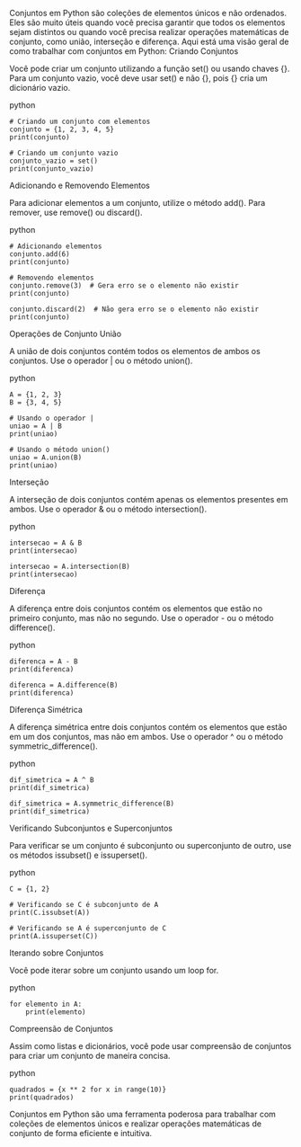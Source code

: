 Conjuntos em Python são coleções de elementos únicos e não ordenados. Eles são muito úteis quando você precisa garantir que todos os elementos sejam distintos ou quando você precisa realizar operações matemáticas de conjunto, como união, interseção e diferença. Aqui está uma visão geral de como trabalhar com conjuntos em Python:
Criando Conjuntos

Você pode criar um conjunto utilizando a função set() ou usando chaves {}. Para um conjunto vazio, você deve usar set() e não {}, pois {} cria um dicionário vazio.

python

    # Criando um conjunto com elementos
    conjunto = {1, 2, 3, 4, 5}
    print(conjunto)

    # Criando um conjunto vazio
    conjunto_vazio = set()
    print(conjunto_vazio)

Adicionando e Removendo Elementos

Para adicionar elementos a um conjunto, utilize o método add(). Para remover, use remove() ou discard().

python

    # Adicionando elementos
    conjunto.add(6)
    print(conjunto)

    # Removendo elementos
    conjunto.remove(3)  # Gera erro se o elemento não existir
    print(conjunto)

    conjunto.discard(2)  # Não gera erro se o elemento não existir
    print(conjunto)

Operações de Conjunto
União

A união de dois conjuntos contém todos os elementos de ambos os conjuntos. Use o operador | ou o método union().

python

    A = {1, 2, 3}
    B = {3, 4, 5}

    # Usando o operador |
    uniao = A | B
    print(uniao)

    # Usando o método union()
    uniao = A.union(B)
    print(uniao)

Interseção

A interseção de dois conjuntos contém apenas os elementos presentes em ambos. Use o operador & ou o método intersection().

python

    intersecao = A & B
    print(intersecao)

    intersecao = A.intersection(B)
    print(intersecao)

Diferença

A diferença entre dois conjuntos contém os elementos que estão no primeiro conjunto, mas não no segundo. Use o operador - ou o método difference().

python

    diferenca = A - B
    print(diferenca)

    diferenca = A.difference(B)
    print(diferenca)

Diferença Simétrica

A diferença simétrica entre dois conjuntos contém os elementos que estão em um dos conjuntos, mas não em ambos. Use o operador ^ ou o método symmetric_difference().

python

    dif_simetrica = A ^ B
    print(dif_simetrica)

    dif_simetrica = A.symmetric_difference(B)
    print(dif_simetrica)

Verificando Subconjuntos e Superconjuntos

Para verificar se um conjunto é subconjunto ou superconjunto de outro, use os métodos issubset() e issuperset().

python

    C = {1, 2}

    # Verificando se C é subconjunto de A
    print(C.issubset(A))

    # Verificando se A é superconjunto de C
    print(A.issuperset(C))

Iterando sobre Conjuntos

Você pode iterar sobre um conjunto usando um loop for.

python

    for elemento in A:
        print(elemento)

Compreensão de Conjuntos

Assim como listas e dicionários, você pode usar compreensão de conjuntos para criar um conjunto de maneira concisa.

python

    quadrados = {x ** 2 for x in range(10)}
    print(quadrados)

Conjuntos em Python são uma ferramenta poderosa para trabalhar com coleções de elementos únicos e realizar operações matemáticas de conjunto de forma eficiente e intuitiva.
